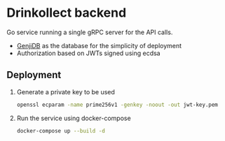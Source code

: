 # Drinkollect backend
Go service running a single gRPC server for the API calls.

- [GenjiDB](https://github.com/genjidb/genji) as the database for the simplicity of deployment
- Authorization based on JWTs signed using ecdsa 

## Deployment
1. Generate a private key to be used
   ```bash
   openssl ecparam -name prime256v1 -genkey -noout -out jwt-key.pem
   ```
2. Run the service using docker-compose
   ```bash
   docker-compose up --build -d
   ```
